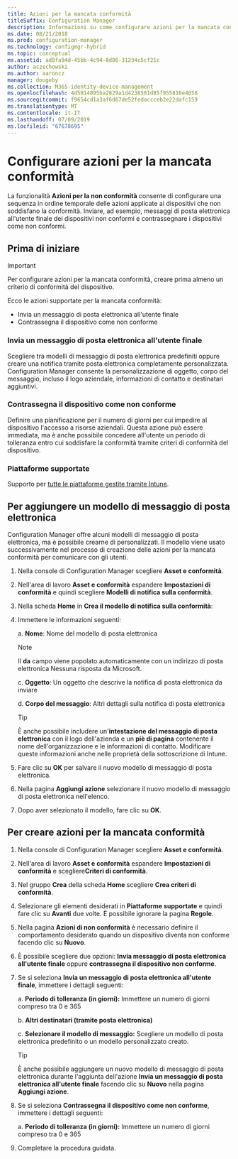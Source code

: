```yaml
---
title: Azioni per la mancata conformità
titleSuffix: Configuration Manager
description: Informazioni su come configurare azioni per la mancata conformità con Configuration Manager
ms.date: 08/21/2018
ms.prod: configuration-manager
ms.technology: configmgr-hybrid
ms.topic: conceptual
ms.assetid: ad8fa94d-45bb-4c94-8d86-31234c5cf21c
author: aczechowski
ms.author: aaroncz
manager: dougeby
ms.collection: M365-identity-device-management
ms.openlocfilehash: 4d5814895ba2829a1d4238581d85f955816e4058
ms.sourcegitcommit: f9654cd1a3af6d67de52fedaccceb2e22dafc159
ms.translationtype: MT
ms.contentlocale: it-IT
ms.lasthandoff: 07/09/2019
ms.locfileid: "67678695"
---
```

# <a name="set-up-actions-for-non-compliance"></a>Configurare azioni per la mancata conformità

La funzionalità **Azioni per la non conformità** consente di configurare una sequenza in ordine temporale delle azioni applicate ai dispositivi che non soddisfano la conformità. Inviare, ad esempio, messaggi di posta elettronica all'utente finale dei dispositivi non conformi e contrassegnare i dispositivi come non conformi.



## <a name="before-you-begin"></a>Prima di iniziare

> [!IMPORTANT]  
> Per configurare azioni per la mancata conformità, creare prima almeno un criterio di conformità del dispositivo.  

Ecco le azioni supportate per la mancata conformità:

- Invia un messaggio di posta elettronica all'utente finale
- Contrassegna il dispositivo come non conforme

### <a name="send-e-mail-to-end-user"></a>Invia un messaggio di posta elettronica all'utente finale

Scegliere tra modelli di messaggio di posta elettronica predefiniti oppure creare una notifica tramite posta elettronica completamente personalizzata. Configuration Manager consente la personalizzazione di oggetto, corpo del messaggio, incluso il logo aziendale, informazioni di contatto e destinatari aggiuntivi.

### <a name="mark-devices-non-compliant"></a>Contrassegna il dispositivo come non conforme

Definire una pianificazione per il numero di giorni per cui impedire al dispositivo l'accesso a risorse aziendali. Questa azione può essere immediata, ma è anche possibile concedere all'utente un periodo di tolleranza entro cui soddisfare la conformità tramite criteri di conformità del dispositivo.

### <a name="supported-platforms"></a>Piattaforme supportate

Supporto per [tutte le piattaforme gestite tramite Intune](https://docs.microsoft.com/intune/supported-devices-browsers).



## <a name="to-add-an-email-template"></a>Per aggiungere un modello di messaggio di posta elettronica

Configuration Manager offre alcuni modelli di messaggio di posta elettronica, ma è possibile crearne di personalizzati. Il modello viene usato successivamente nel processo di creazione delle azioni per la mancata conformità per comunicare con gli utenti.

1. Nella console di Configuration Manager scegliere **Asset e conformità**.  

2. Nell'area di lavoro **Asset e conformità** espandere **Impostazioni di conformità** e quindi scegliere **Modelli di notifica sulla conformità**.  

3. Nella scheda **Home** in **Crea il modello di notifica sulla conformità**:  

4. Immettere le informazioni seguenti:  

    a. **Nome**: Nome del modello di posta elettronica  

    > [!Note]  
    > Il **da** campo viene popolato automaticamente con un indirizzo di posta elettronica Nessuna risposta da Microsoft.<!--SCCMDocs issue 652-->  

    c. **Oggetto**: Un oggetto che descrive la notifica di posta elettronica da inviare  

    d. **Corpo del messaggio**: Altri dettagli sulla notifica di posta elettronica  

    > [!TIP]  
    > È anche possibile includere un'**intestazione del messaggio di posta elettronica** con il logo dell'azienda e un **piè di pagina** contenente il nome dell'organizzazione e le informazioni di contatto. Modificare queste informazioni anche nelle proprietà della sottoscrizione di Intune.  

5. Fare clic su **OK** per salvare il nuovo modello di messaggio di posta elettronica.  

6. Nella pagina **Aggiungi azione** selezionare il nuovo modello di messaggio di posta elettronica nell'elenco.  

7. Dopo aver selezionato il modello, fare clic su **OK**.  



## <a name="to-create-actions-for-non-compliance"></a>Per creare azioni per la mancata conformità

1. Nella console di Configuration Manager scegliere **Asset e conformità**.  

2. Nell'area di lavoro **Asset e conformità** espandere **Impostazioni di conformità** e scegliere**Criteri di conformità**.  

3. Nel gruppo **Crea** della scheda **Home** scegliere **Crea criteri di conformità**.  

4. Selezionare gli elementi desiderati in **Piattaforme supportate** e quindi fare clic su **Avanti** due volte. È possibile ignorare la pagina **Regole**.  

5. Nella pagina **Azioni di non conformità** è necessario definire il comportamento desiderato quando un dispositivo diventa non conforme facendo clic su **Nuovo**.  

6. È possibile scegliere due opzioni: **Invia messaggio di posta elettronica all'utente finale** oppure **contrassegna il dispositivo non conforme**.  

7. Se si seleziona **Invia un messaggio di posta elettronica all'utente finale**, immettere i dettagli seguenti:  

    a. **Periodo di tolleranza (in giorni):** Immettere un numero di giorni compreso tra 0 e 365  

    b. **Altri destinatari (tramite posta elettronica)**  

    c. **Selezionare il modello di messaggio:** Scegliere un modello di posta elettronica predefinito o un modello personalizzato creato.  

    > [!TIP]   
    > È anche possibile aggiungere un nuovo modello di messaggio di posta elettronica durante l'aggiunta dell'azione **Invia un messaggio di posta elettronica all'utente finale** facendo clic su **Nuovo** nella pagina **Aggiungi azione**.  

8. Se si seleziona **Contrassegna il dispositivo come non conforme**, immettere i dettagli seguenti:  

    a. **Periodo di tolleranza (in giorni):** Immettere un numero di giorni compreso tra 0 e 365  

9. Completare la procedura guidata.  

